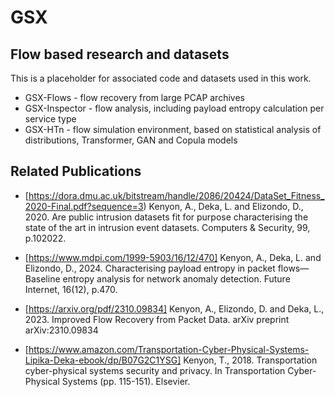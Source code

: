 # GSX

## Flow based research and datasets

This is a placeholder for associated code and datasets used in this work.

* GSX-Flows - flow recovery from large PCAP archives
* GSX-Inspector - flow analysis, including payload entropy calculation per service type
* GSX-HTn - flow simulation environment, based on statistical analysis of distributions, Transformer, GAN and Copula models


## Related Publications

* [https://dora.dmu.ac.uk/bitstream/handle/2086/20424/DataSet_Fitness_2020-Final.pdf?sequence=3) Kenyon, A., Deka, L. and Elizondo, D., 2020. Are public intrusion datasets fit for purpose characterising the state of the art in intrusion event datasets. Computers & Security, 99, p.102022.

* [https://www.mdpi.com/1999-5903/16/12/470] Kenyon, A., Deka, L. and Elizondo, D., 2024. Characterising payload entropy in packet flows—Baseline entropy analysis for network anomaly detection. Future Internet, 16(12), p.470.

* [https://arxiv.org/pdf/2310.09834] Kenyon, A., Elizondo, D. and Deka, L., 2023. Improved Flow Recovery from Packet Data. arXiv preprint arXiv:2310.09834

* [https://www.amazon.com/Transportation-Cyber-Physical-Systems-Lipika-Deka-ebook/dp/B07G2C1YSG] Kenyon, T., 2018. Transportation cyber-physical systems security and privacy. In Transportation Cyber-Physical Systems (pp. 115-151). Elsevier.


